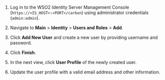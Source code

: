 1. Log in to the WSO2 Identity Server Management Console (`https://<IS_HOST>:<PORT>/carbon`) using administrator credentials (`admin:admin`).

2. Navigate to **Main** > **Identity** > **Users and Roles** > **Add**.

3. Click **Add New User** and create a new user by providing username and password.

4. Click **Finish**.
    
5. In the next view, click **User Profile** of the newly created user.

6. Update the user profile with a valid email address and other information.
